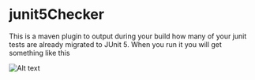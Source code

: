 # junit5Checker

This is a maven plugin to output during your build how many of your junit tests are already migrated to JUnit 5. When you run it you will get something like this 

![Alt text](https://i.ibb.co/JksSCR6/Screenshot-from-2020-01-23-19-03-50.png)
